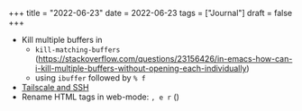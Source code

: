 +++
title = "2022-06-23"
date = 2022-06-23
tags = ["Journal"]
draft = false
+++

-   Kill multiple buffers in
    -   `kill-matching-buffers` (<https://stackoverflow.com/questions/23156426/in-emacs-how-can-i-kill-multiple-buffers-without-opening-each-individually>)
    -   using `ibuffer` followed by `% f`
-   [Tailscale and SSH](https://tailscale.com/blog/tailscale-ssh/)
-   Rename HTML tags in web-mode: `, e r` ()